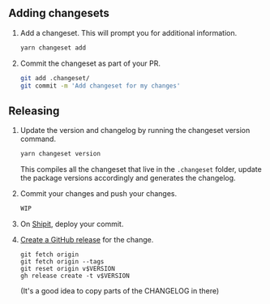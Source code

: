 ## Adding changesets

1. Add a changeset. This will prompt you for additional information.

   ```bash
   yarn changeset add
   ```

2. Commit the changeset as part of your PR.

   ```bash
   git add .changeset/
   git commit -m 'Add changeset for my changes'
   ```

## Releasing

1.  Update the version and changelog by running the changeset version command.

    ```bash
    yarn changeset version
    ```

    This compiles all the changeset that live in the `.changeset` folder, update the package versions accordingly and generates the changelog.

2.  Commit your changes and push your changes.

    ```bash
    WIP
    ```

3. On [Shipit](https://shipit.shopify.io/shopify/theme-check-js), deploy your commit.

4. [Create a GitHub release](https://github.com/Shopify/theme-check-js/releases/new) for the change.

   ```
   git fetch origin
   git fetch origin --tags
   git reset origin v$VERSION
   gh release create -t v$VERSION
   ```

   (It's a good idea to copy parts of the CHANGELOG in there)
